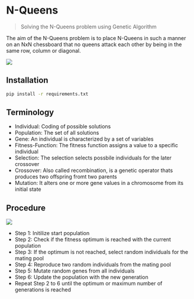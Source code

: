 # N-Queens
> Solving the N-Queens problem using Genetic Algorithm

The aim of the N-Queens problem is to place N-Queens in such a manner on an NxN chessboard that no queens attack each other by being in the same row, column or diagonal.

![](header.png)

## Installation

```sh
pip install -r requirements.txt
```

## Terminology

- Individual: Coding of possible solutions
- Population: The set of all solutions
- Gene: An individual is characterized by a set of variables
- Fitness-Function: The fitness function assigns a value to a specific individual
- Selection: The selection selects possbile individuals for the later crossover
- Crossover: Also called recombination, is a genetic operator thats produces two offspring fromt two parents
- Mutation: It alters one or more gene values in a chromosome from its initial state

## Procedure

![](header.png)

- Step 1: Initilize start population
- Step 2: Check if the fitness optimum is reached with the current population 
- Step 3: If the optimum is not reached, select random individuals for the mating pool
- Step 4: Reproduce two random individuals from the mating pool
- Step 5: Mutate random genes from all individuals
- Step 6: Update the population with the new generation
- Repeat Step 2 to 6 until the optimum or maximum number of generations is reached
